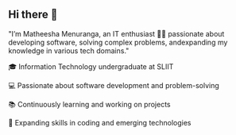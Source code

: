 ## Hi there 👋
"I’m Matheesha Menuranga, an IT enthusiast 👨‍💻 
passionate about developing software, solving complex problems, andexpanding my knowledge in various tech domains."

🎓 Information Technology undergraduate at SLIIT

💻 Passionate about software development and problem-solving

📚 Continuously learning and working on projects

🔧 Expanding skills in coding and emerging technologies
